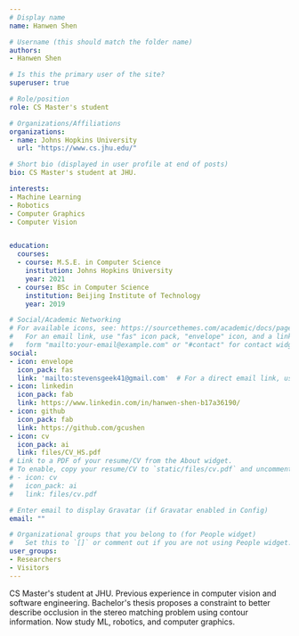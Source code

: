 ```yaml
---
# Display name
name: Hanwen Shen

# Username (this should match the folder name)
authors:
- Hanwen Shen

# Is this the primary user of the site?
superuser: true

# Role/position
role: CS Master's student

# Organizations/Affiliations
organizations:
- name: Johns Hopkins University
  url: "https://www.cs.jhu.edu/"

# Short bio (displayed in user profile at end of posts)
bio: CS Master's student at JHU.

interests:
- Machine Learning
- Robotics
- Computer Graphics
- Computer Vision


education:
  courses:
  - course: M.S.E. in Computer Science
    institution: Johns Hopkins University
    year: 2021
  - course: BSc in Computer Science
    institution: Beijing Institute of Technology
    year: 2019

# Social/Academic Networking
# For available icons, see: https://sourcethemes.com/academic/docs/page-builder/#icons
#   For an email link, use "fas" icon pack, "envelope" icon, and a link in the
#   form "mailto:your-email@example.com" or "#contact" for contact widget.
social:
- icon: envelope
  icon_pack: fas
  link: 'mailto:stevensgeek41@gmail.com'  # For a direct email link, use "mailto:test@example.org".
- icon: linkedin
  icon_pack: fab
  link: https://www.linkedin.com/in/hanwen-shen-b17a36190/
- icon: github
  icon_pack: fab
  link: https://github.com/gcushen
- icon: cv
  icon_pack: ai
  link: files/CV_HS.pdf
# Link to a PDF of your resume/CV from the About widget.
# To enable, copy your resume/CV to `static/files/cv.pdf` and uncomment the lines below.
# - icon: cv
#   icon_pack: ai
#   link: files/cv.pdf

# Enter email to display Gravatar (if Gravatar enabled in Config)
email: ""

# Organizational groups that you belong to (for People widget)
#   Set this to `[]` or comment out if you are not using People widget.
user_groups:
- Researchers
- Visitors
---
```


CS Master's student at JHU. Previous experience in computer vision and software engineering. Bachelor's thesis proposes a constraint to better describe occlusion in the stereo matching problem using contour information. Now study ML, robotics, and computer graphics.
